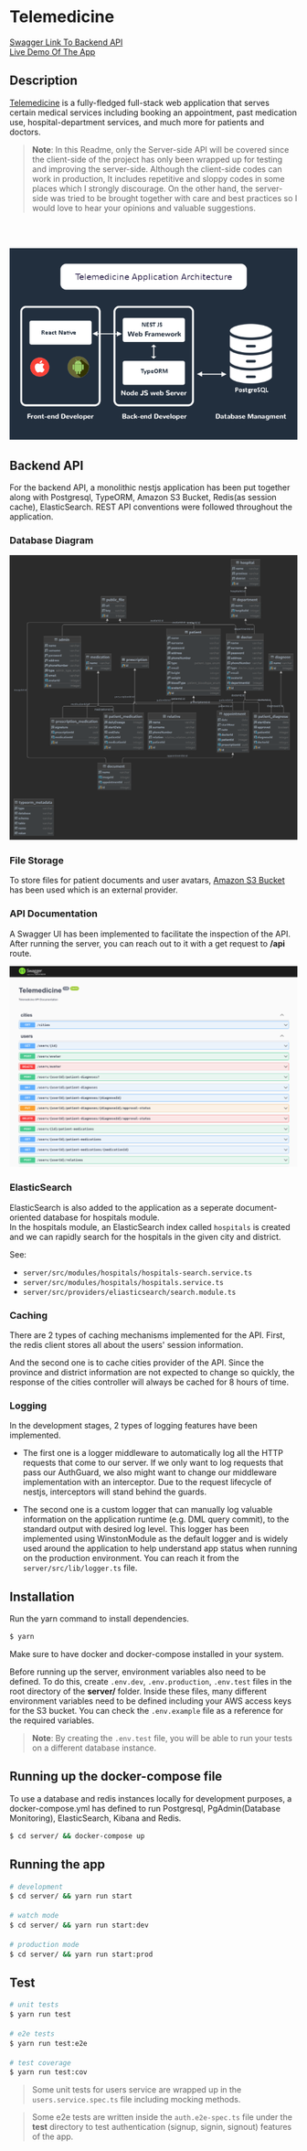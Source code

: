 # Telemedicine

[Swagger Link To Backend API](http://teletip-marmara.herokuapp.com/api/)  
[Live Demo Of The App](https://teletip-marmara.netlify.app/)

## Description

[Telemedicine](https://github.com/TharunRajeev/Telemed) is a fully-fledged full-stack web application that serves certain medical services including booking an appointment, past medication use, hospital-department services, and much more for patients and doctors.

> **Note**: In this Readme, only the Server-side API will be covered since the client-side of the project has only been wrapped up for testing and improving the server-side. Although the client-side codes can work in production, It includes repetitive and sloppy codes in some places which I strongly discourage. On the other hand, the server-side was tried to be brought together with care and best practices so I would love to hear your opinions and valuable suggestions.

<br>
<br>

<p align="center">
    <img src="server/photos/architecture.png" />
</p>

## Backend API

For the backend API, a monolithic nestjs application has been put together along with Postgresql, TypeORM, Amazon S3 Bucket, Redis(as session cache), ElasticSearch. REST API conventions were followed throughout the application.

### Database Diagram

<p align="center">
    <img src="server/photos/database-diagram.png" />
</p>

### File Storage

To store files for patient documents and user avatars, [Amazon S3 Bucket](https://aws.amazon.com/s3/?nc1=h_ls) has been used which is an external provider.

### API Documentation

A Swagger UI has been implemented to facilitate the inspection of the API. After running the server, you can reach out to it with a get request to **/api** route.

<p align="center">
    <img src="server/photos/swagger.png" />
</p>

### ElasticSearch

ElasticSearch is also added to the application as a seperate document-oriented database for hospitals module.  
In the hospitals module, an ElasticSearch index called `hospitals` is created and we can rapidly search for the hospitals in the given city and district.

See:

- `server/src/modules/hospitals/hospitals-search.service.ts`
- `server/src/modules/hospitals/hospitals.service.ts`
- `server/src/providers/eliasticsearch/search.module.ts`

### Caching

There are 2 types of caching mechanisms implemented for the API. First, the redis client stores all about the users' session information.

And the second one is to cache cities provider of the API. Since the province and district information are not expected to change so quickly, the response of the cities controller will always be cached for 8 hours of time.

### Logging

In the development stages, 2 types of logging features have been implemented.

- The first one is a logger middleware to automatically log all the HTTP requests that come to our server. If we only want to log requests that pass our AuthGuard, we also might want to change our middleware implementation with an interceptor. Due to the request lifecycle of nestjs, interceptors will stand behind the guards.

- The second one is a custom logger that can manually log valuable information on the application runtime (e.g. DML query commit), to the standard output with desired log level. This logger has been implemented using WinstonModule as the default logger and is widely used around the application to help understand app status when running on the production environment. You can reach it from the `server/src/lib/logger.ts` file.

## Installation

Run the yarn command to install dependencies.

```bash
$ yarn
```

Make sure to have docker and docker-compose installed in your system.

Before running up the server, environment variables also need to be defined. To do this, create `.env.dev`, `.env.production`, `.env.test` files in the root directory of the **server/** folder. Inside these files, many different environment variables need to be defined including your AWS access keys for the S3 bucket. You can check the `.env.example` file as a reference for the required variables.

> **Note**: By creating the `.env.test` file, you will be able to run your tests on a different database instance.

## Running up the docker-compose file

To use a database and redis instances locally for development purposes, a docker-compose.yml has defined to run Postgresql, PgAdmin(Database Monitoring), ElasticSearch, Kibana and Redis.

```bash
$ cd server/ && docker-compose up
```

## Running the app

```bash
# development
$ cd server/ && yarn run start

# watch mode
$ cd server/ && yarn run start:dev

# production mode
$ cd server/ && yarn run start:prod
```

## Test

```bash
# unit tests
$ yarn run test

# e2e tests
$ yarn run test:e2e

# test coverage
$ yarn run test:cov
```

> Some unit tests for users service are wrapped up in the `users.service.spec.ts` file including mocking methods.

> Some e2e tests are written inside the `auth.e2e-spec.ts` file under the **test** directory to test authentication (signup, signin, signout) features of the app.
